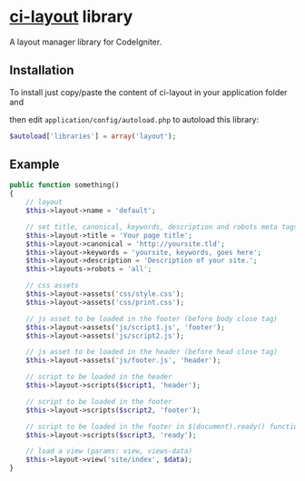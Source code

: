 # [ci-layout](http://roumen.me/projects/ci-layout) library

A layout manager library for CodeIgniter.

## Installation

To install just copy/paste the content of ci-layout in your application folder and

then edit ``application/config/autoload.php`` to autoload this library:

```php
$autoload['libraries'] = array('layout');
```

## Example

```php
public function something()
{
    // layout
    $this->layout->name = 'default';

    // set title, canonical, keywords, description and robots meta tags for this action
    $this->layout->title = 'Your page title';
    $this->layout->canonical = 'http://yoursite.tld';
    $this->layout->keywords = 'yoursite, keywords, goes here';
    $this->layout->description = 'Description of your site.';
    $this->layouts->robots = 'all';

    // css assets
    $this->layout->assets('css/style.css');
    $this->layout->assets('css/print.css');

    // js asset to be loaded in the footer (before body close tag)
    $this->layout->assets('js/script1.js', 'footer');
    $this->layout->assets('js/script2.js');

    // js asset to be loaded in the header (before head close tag)
    $this->layout->assets('js/footer.js', 'header');

    // script to be loaded in the header
    $this->layout->scripts($script1, 'header');

    // script to be loaded in the footer
    $this->layout->scripts($script2, 'footer');

    // script to be loaded in the footer in $(document).ready() function
    $this->layout->scripts($script3, 'ready');

    // load a view (params: view, views-data)
    $this->layout->view('site/index', $data);
}
```